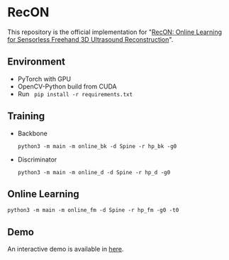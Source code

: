 # RecON

This repository is the official implementation for "[RecON: Online Learning for Sensorless Freehand 3D Ultrasound Reconstruction](https://doi.org/10.1016/j.media.2023.102810)".

## Environment
- PyTorch with GPU
- OpenCV-Python build from CUDA
- Run ` pip install -r requirements.txt`

## Training

- Backbone
    ```shell
    python3 -m main -m online_bk -d Spine -r hp_bk -g0
    ```
- Discriminator
    ```shell
    python3 -m main -m online_d -d Spine -r hp_d -g0
    ```

## Online Learning
```shell
python3 -m main -m online_fm -d Spine -r hp_fm -g0 -t0
```

## Demo
An interactive demo is available in [here](http://apps.myluo.cn/RecON).